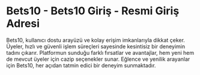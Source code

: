 # Bets10 - Bets10 Giriş - Resmi Giriş Adresi

Bets10, kullanıcı dostu arayüzü ve kolay erişim imkanlarıyla dikkat çeker. Üyeler, hızlı ve güvenli işlem süreçleri sayesinde kesintisiz bir deneyimin tadını çıkarır. Platformun sunduğu farklı fırsatlar ve avantajlar, hem yeni hem de mevcut üyeler için cazip seçenekler sunar. Eğlence ve yenilik arayanlar için Bets10, her açıdan tatmin edici bir deneyim sunmaktadır.
